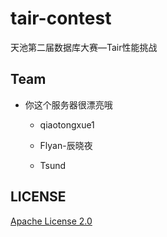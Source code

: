 # tair-contest

天池第二届数据库大赛—Tair性能挑战

## Team

- 你这个服务器很漂亮哦

    - qiaotongxue1

    - Flyan-辰晓夜

    - Tsund

## LICENSE

[Apache License 2.0](LICENSE)
